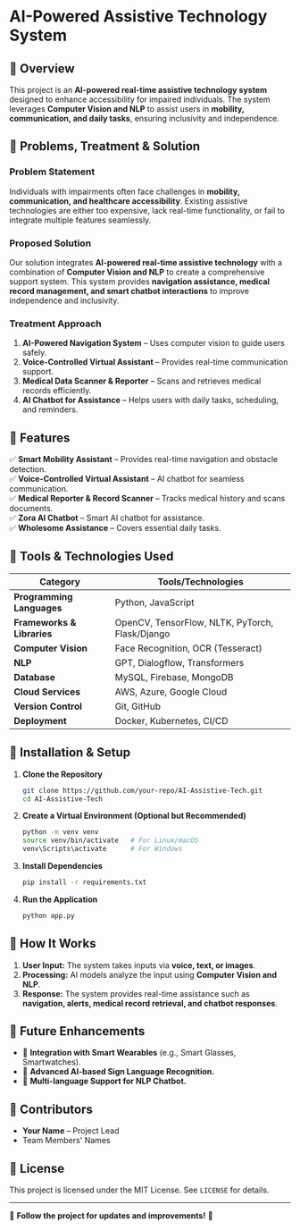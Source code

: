  # AI-Powered Assistive Technology System

## 🔹 Overview
This project is an **AI-powered real-time assistive technology system** designed to enhance accessibility for impaired individuals. The system leverages **Computer Vision and NLP** to assist users in **mobility, communication, and daily tasks**, ensuring inclusivity and independence.

## 🔹 Problems, Treatment & Solution
### **Problem Statement**
Individuals with impairments often face challenges in **mobility, communication, and healthcare accessibility**. Existing assistive technologies are either too expensive, lack real-time functionality, or fail to integrate multiple features seamlessly.

### **Proposed Solution**
Our solution integrates **AI-powered real-time assistive technology** with a combination of **Computer Vision and NLP** to create a comprehensive support system. This system provides **navigation assistance, medical record management, and smart chatbot interactions** to improve independence and inclusivity.

### **Treatment Approach**
1. **AI-Powered Navigation System** – Uses computer vision to guide users safely.
2. **Voice-Controlled Virtual Assistant** – Provides real-time communication support.
3. **Medical Data Scanner & Reporter** – Scans and retrieves medical records efficiently.
4. **AI Chatbot for Assistance** – Helps users with daily tasks, scheduling, and reminders.

## 🔹 Features
✅ **Smart Mobility Assistant** – Provides real-time navigation and obstacle detection.  
✅ **Voice-Controlled Virtual Assistant** – AI chatbot for seamless communication.  
✅ **Medical Reporter & Record Scanner** – Tracks medical history and scans documents.  
✅ **Zora AI Chatbot** – Smart AI chatbot for assistance.  
✅ **Wholesome Assistance** – Covers essential daily tasks.  

## 🔹 Tools & Technologies Used
| **Category**           | **Tools/Technologies**       |
|----------------------|-------------------------|
| **Programming Languages** | Python, JavaScript |
| **Frameworks & Libraries** | OpenCV, TensorFlow, NLTK, PyTorch, Flask/Django |
| **Computer Vision** | Face Recognition, OCR (Tesseract) |
| **NLP** | GPT, Dialogflow, Transformers |
| **Database** | MySQL, Firebase, MongoDB |
| **Cloud Services** | AWS, Azure, Google Cloud |
| **Version Control** | Git, GitHub |
| **Deployment** | Docker, Kubernetes, CI/CD |

## 🔹 Installation & Setup
1. **Clone the Repository**
   ```sh
   git clone https://github.com/your-repo/AI-Assistive-Tech.git
   cd AI-Assistive-Tech
   ```
2. **Create a Virtual Environment (Optional but Recommended)**
   ```sh
   python -m venv venv
   source venv/bin/activate   # For Linux/macOS
   venv\Scripts\activate      # For Windows
   ```
3. **Install Dependencies**
   ```sh
   pip install -r requirements.txt
   ```
4. **Run the Application**
   ```sh
   python app.py
   ```

## 🔹 How It Works
1. **User Input:** The system takes inputs via **voice, text, or images**.
2. **Processing:** AI models analyze the input using **Computer Vision and NLP**.
3. **Response:** The system provides real-time assistance such as **navigation, alerts, medical record retrieval, and chatbot responses**.

## 🔹 Future Enhancements
- 🔹 **Integration with Smart Wearables** (e.g., Smart Glasses, Smartwatches).
- 🔹 **Advanced AI-based Sign Language Recognition.**
- 🔹 **Multi-language Support for NLP Chatbot.**

## 🔹 Contributors
- **Your Name** – Project Lead
- Team Members' Names

## 🔹 License
This project is licensed under the MIT License. See `LICENSE` for details.

---
📌 **Follow the project for updates and improvements!** 🚀

